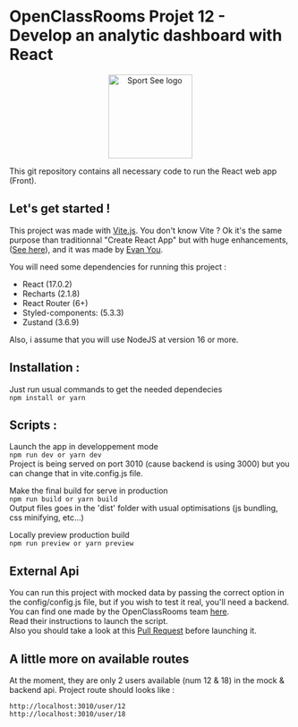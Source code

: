# OpenClassRooms Projet 12 - Develop an analytic dashboard with React

<p align="center">
  <img src="https://user.oc-static.com/upload/2020/08/18/15977560509272_logo%20%285%29.png" height="150px" alt="Sport See logo"/>
</p>

This git repository contains all necessary code to run the React web app (Front).

## Let's get started !

This project was made with [Vite.js](https://vitejs.dev/). You don't know Vite ? Ok it's the same purpose than traditionnal "Create React App" but with huge enhancements, ([See here](https://medium.com/codex/you-should-choose-vite-over-cra-for-react-apps-heres-why-47e2e7381d13)), and it was made by [Evan You](https://evanyou.me/).

You will need some dependencies for running this project :

-   React (17.0.2)
-   Recharts (2.1.8)
-   React Router (6+)
-   Styled-components: (5.3.3)
-   Zustand (3.6.9)

Also, i assume that you will use NodeJS at version 16 or more.

## Installation :

Just run usual commands to get the needed dependecies  
`npm install or yarn`

## Scripts :

Launch the app in developpement mode  
`npm run dev or yarn dev`  
Project is being served on port 3010 (cause backend is using 3000) but you can change that in vite.config.js file.

Make the final build for serve in production  
`npm run build or yarn build`  
Output files goes in the 'dist' folder with usual optimisations (js bundling, css minifying, etc...)

Locally preview production build  
`npm run preview or yarn preview`  

## External Api

You can run this project with mocked data by passing the correct option in the config/config.js file, but if you wish to test it real, you'll need a backend.  
You can find one made by the OpenClassRooms team [here](https://github.com/OpenClassrooms-Student-Center/P9-front-end-dashboard).  
Read their instructions to launch the script.  
Also you should take a look at this [Pull Request](https://github.com/OpenClassrooms-Student-Center/P9-front-end-dashboard/pull/11) before launching it.

## A little more on available routes

At the moment, they are only 2 users available (num 12 & 18) in the mock & backend api.
Project route should looks like :

`http://localhost:3010/user/12`  
`http://localhost:3010/user/18`
